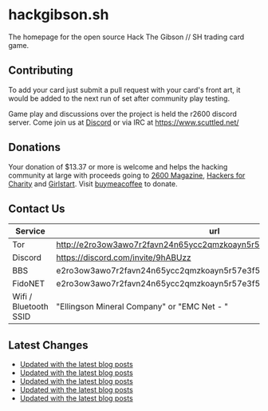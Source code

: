 # hackgibson.sh
The homepage for the open source Hack The Gibson // SH trading card game.


## Contributing

To add your card just submit a pull request with your card's front art, it would be added to the next run of set after community play testing.

Game play and discussions over the project is held the r2600 discord server. Come join us at [Discord](https://discord.com/invite/9hABUzz) or via IRC at https://www.scuttled.net/


## Donations

Your donation of $13.37 or more is welcome and helps the hacking community at large with proceeds going to [2600 Magazine](https://2600.com/), [Hackers for Charity](https://hackersforcharity.org) and [Girlstart](https://girlstart.org).  Visit [buymeacoffee](https://www.buymeacoffee.com/hackgibson.sh) to donate.


## Contact Us

Service | url
-|-
Tor | http://e2ro3ow3awo7r2favn24n65ycc2qmzkoayn5r57e3f56nvjwdcgg32ad.onion
Discord | https://discord.com/invite/9hABUzz
BBS | e2ro3ow3awo7r2favn24n65ycc2qmzkoayn5r57e3f56nvjwdcgg32ad.onion:23
FidoNET | e2ro3ow3awo7r2favn24n65ycc2qmzkoayn5r57e3f56nvjwdcgg32ad.onion:24554
Wifi / Bluetooth SSID | "Ellingson Mineral Company" or "EMC Net - <fidonet address>"

## Latest Changes
<!-- BLOG-POST-LIST:START -->
- [Updated with the latest blog posts](https://github.com/DFW2600/hackgibson.sh/commit/c03f6a46b3bac769fa224a76599149372dae8a7e)
- [Updated with the latest blog posts](https://github.com/DFW2600/hackgibson.sh/commit/1d992145f6b274e9870fe0b967a97cd5e78dea1b)
- [Updated with the latest blog posts](https://github.com/DFW2600/hackgibson.sh/commit/33be9fcabb9fabd5032bef4f167aaa772a7f5e77)
- [Updated with the latest blog posts](https://github.com/DFW2600/hackgibson.sh/commit/6a5c7e01f0ef57c517e33005e2cba9a30a7b928e)
- [Updated with the latest blog posts](https://github.com/DFW2600/hackgibson.sh/commit/2dd6366d73bb14db0e3a33afc670707553d9f34c)
<!-- BLOG-POST-LIST:END -->
